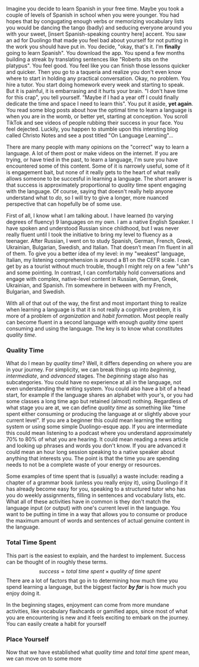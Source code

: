 
Imagine you decide to learn Spanish in your free time. Maybe you took a couple of levels of Spanish in school when you were younger. You had hopes that by congugating enough verbs or memorizing vocabulary lists you would be dancing the tango (badly) and seducing everyone around you with your sweet, [insert Spanish-speaking country here] accent. You saw an ad for Duolingo that made you feel bad about yourself for not putting in the work you should have put in. You decide, "okay, that's it. I'm **finally** going to learn Spanish". You download the app. You spend a few months building a streak by translating sentences like "Roberto sits on the platypus". You feel good. You feel like you can finish those lessons quicker and quicker. Then you go to a taquería and realize you don't even know where to start in holding any practical conversation. Okay, no problem. You hire a tutor. You start doing homework every week and starting to speak. But it is painful, it is embarrasing and it hurts your brain. "I don't have time for this crap", you tell yourself. "Maybe if I had a year off I could finally dedicate the time and space I need to learn this". You put it aside, **yet again**. You read some blog posts about how the optimal time to learn a language is when you are in the womb, or better yet, starting at conception. You scroll TikTok and see videos of people rubbing their success in your face. You feel dejected. Luckily, you happen to stumble upon this intersting blog called Christo Notes and see a post titled "On Language Learning"...

There are many people with many opinions on the "correct" way to learn a language. A lot of them post or make videos on the internet. If you are trying, or have tried in the past, to learn a language, I'm sure you have encountered some of this content. Some of it is narrowly useful, some of it is engagement bait, but none of it really gets to the heart of what really allows someone to be succesful in learning a language. The short answer is that success is approximately proportional to *quality* time spent engaging with the language. Of course, saying that doesn't really help anyone understand what to *do*, so I will try to give a longer, more nuanced perspective that can hopefully be of some use.

First of all, I know what I am talking about. I have learned (to varying degrees of fluency) 9 languages on my own. I am a native English Speaker. I have spoken and understood Russian since childhood, but I was never really fluent until I took the initiative to bring my level to fluency as a teenager. After Russian, I went on to study Spanish, German, French, Greek, Ukrainian, Bulgarian, Swedish, and Italian. That doesn’t mean I’m fluent in all of them. To give you a better idea of my level: in my "weakest" language, Italian, my listening comprehension is around a B1 on the CEFR scale. I can get by as a tourist without much trouble, though I might rely on a few "uhh"s and some pointing. In contrast, I can comfortably hold conversations and engage with complex, native-level content in Russian, German, Greek, Ukrainian, and Spanish. I’m somewhere in between with my French, Bulgarian, and Swedish.

With all of that out of the way, the first and most important thing to realize when learning a language is that it is not really a cognitive problem, it is more of a problem of *organization* and *habit formation*. Most people really can become fluent in a second language with enough *quality time* spent consuming and using the language. The key is to know what constitutes *quality time*.
### Quality Time

What do I mean by *quality time*? Well, it differs depending on where you are in your journey. For simplicity, we can break things up into *beginning*, *intermediate*, and *advanced* stages. The *beginning* stage also has subcategories. You could have no experience at all in the language, not even understanding the writing system. You could also have a bit of a head start, for example if the language shares an alphabet with your's, or you had some classes a long time ago but retained (almost) nothing. Regardless of what stage you are at, we can define *quality time* as something like "time spent either consuming or producing the language at or slightly above your current level". If you are a beginner this could mean learning the writing system or using some simple Duolingo-esque app. If you are intermediate this could mean listening to a podcast where you understand approximately 70% to 80% of what you are hearing. It could mean reading a news article and looking up phrases and words you don't know. If you are advanced it could mean an hour long session speaking to a native speaker about anything that interests you. The point is that the time you are spending needs to not be a complete waste of your energy or resources. 

Some examples of time spent that is (usually) a waste include: reading a chapter of a grammar book (unless you really enjoy it), using Duolingo if it has already become easy for you, speaking to a structured tutor who has you do weekly assignments, filling in sentences and vocabulary lists, etc. What all of these activities have in common is they don't match the language input (or output) with one's current level in the language. You want to be putting in time in a way that allows you to consume or produce the maximum amount of words and sentences of actual genuine content in the language. 

### Total Time Spent

This part is the easiest to explain, and the hardest to implement. Success can be thought of in roughly these terms.
$$
success = total\ time\ spent \times quality\ of\ time\ spent
$$
There are a lot of factors that go in to determining how much time you spend learning a language, but the biggest factor ***by far*** is how much you enjoy doing it. 

In the beginning stages, enjoyment can come from more mundane activities, like vocabulary flashcards or gamified apps, since most of what you are encountering is new and it feels exciting to embark on the journey. You can easily create a habit for yourself 

### Place Yourself

Now that we have established what *quality time* and *total time spent* mean, we can move on to some more 
